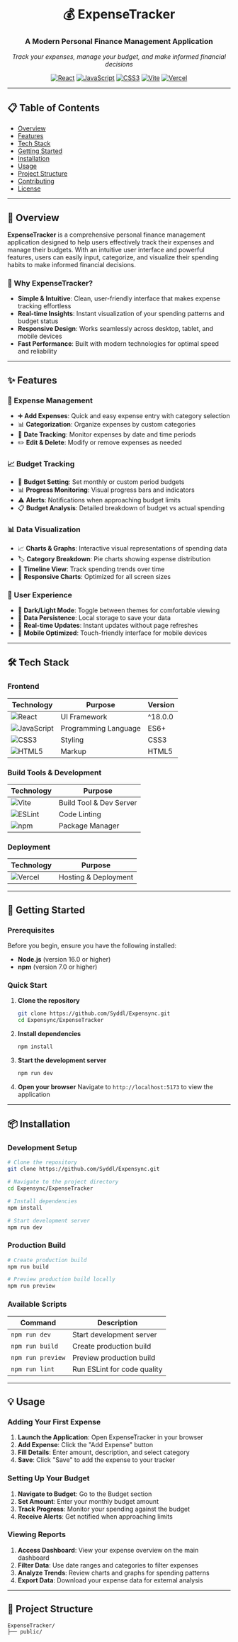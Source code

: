 <div align="center">

# 💰 ExpenseTracker

### A Modern Personal Finance Management Application

*Track your expenses, manage your budget, and make informed financial decisions*

[![React](https://img.shields.io/badge/React-20232A?style=for-the-badge&logo=react&logoColor=61DAFB)](https://reactjs.org/)
[![JavaScript](https://img.shields.io/badge/JavaScript-F7DF1E?style=for-the-badge&logo=javascript&logoColor=black)](https://developer.mozilla.org/en-US/docs/Web/JavaScript)
[![CSS3](https://img.shields.io/badge/CSS3-1572B6?style=for-the-badge&logo=css3&logoColor=white)](https://www.w3.org/Style/CSS/)
[![Vite](https://img.shields.io/badge/Vite-646CFF?style=for-the-badge&logo=vite&logoColor=white)](https://vitejs.dev/)
[![Vercel](https://img.shields.io/badge/Vercel-000000?style=for-the-badge&logo=vercel&logoColor=white)](https://vercel.com/)

</div>

---

## 📋 Table of Contents

- [Overview](#-overview)
- [Features](#-features)
- [Tech Stack](#-tech-stack)
- [Getting Started](#-getting-started)
- [Installation](#-installation)
- [Usage](#-usage)
- [Project Structure](#-project-structure)
- [Contributing](#-contributing)
- [License](#-license)

---

## 🎯 Overview

**ExpenseTracker** is a comprehensive personal finance management application designed to help users effectively track their expenses and manage their budgets. With an intuitive user interface and powerful features, users can easily input, categorize, and visualize their spending habits to make informed financial decisions.

### 🌟 Why ExpenseTracker?

- **Simple & Intuitive**: Clean, user-friendly interface that makes expense tracking effortless
- **Real-time Insights**: Instant visualization of your spending patterns and budget status
- **Responsive Design**: Works seamlessly across desktop, tablet, and mobile devices
- **Fast Performance**: Built with modern technologies for optimal speed and reliability

---

## ✨ Features

### 💸 Expense Management
- ➕ **Add Expenses**: Quick and easy expense entry with category selection
- 📊 **Categorization**: Organize expenses by custom categories
- 📅 **Date Tracking**: Monitor expenses by date and time periods
- ✏️ **Edit & Delete**: Modify or remove expenses as needed

### 📈 Budget Tracking
- 🎯 **Budget Setting**: Set monthly or custom period budgets
- 📊 **Progress Monitoring**: Visual progress bars and indicators
- ⚠️ **Alerts**: Notifications when approaching budget limits
- 📋 **Budget Analysis**: Detailed breakdown of budget vs actual spending

### 📊 Data Visualization
- 📈 **Charts & Graphs**: Interactive visual representations of spending data
- 🏷️ **Category Breakdown**: Pie charts showing expense distribution
- 📅 **Timeline View**: Track spending trends over time
- 📱 **Responsive Charts**: Optimized for all screen sizes

### 🔧 User Experience
- 🌙 **Dark/Light Mode**: Toggle between themes for comfortable viewing
- 💾 **Data Persistence**: Local storage to save your data
- 🔄 **Real-time Updates**: Instant updates without page refreshes
- 📱 **Mobile Optimized**: Touch-friendly interface for mobile devices

---

## 🛠 Tech Stack

### Frontend
| Technology | Purpose | Version |
|------------|---------|---------|
| ![React](https://img.shields.io/badge/React-20232A?style=flat&logo=react&logoColor=61DAFB) | UI Framework | ^18.0.0 |
| ![JavaScript](https://img.shields.io/badge/JavaScript-F7DF1E?style=flat&logo=javascript&logoColor=black) | Programming Language | ES6+ |
| ![CSS3](https://img.shields.io/badge/CSS3-1572B6?style=flat&logo=css3&logoColor=white) | Styling | CSS3 |
| ![HTML5](https://img.shields.io/badge/HTML5-E34F26?style=flat&logo=html5&logoColor=white) | Markup | HTML5 |

### Build Tools & Development
| Technology | Purpose |
|------------|---------|
| ![Vite](https://img.shields.io/badge/Vite-646CFF?style=flat&logo=vite&logoColor=white) | Build Tool & Dev Server |
| ![ESLint](https://img.shields.io/badge/ESLint-4B32C3?style=flat&logo=eslint&logoColor=white) | Code Linting |
| ![npm](https://img.shields.io/badge/npm-CB3837?style=flat&logo=npm&logoColor=white) | Package Manager |

### Deployment
| Technology | Purpose |
|------------|---------|
| ![Vercel](https://img.shields.io/badge/Vercel-000000?style=flat&logo=vercel&logoColor=white) | Hosting & Deployment |

---

## 🚀 Getting Started

### Prerequisites

Before you begin, ensure you have the following installed:
- **Node.js** (version 16.0 or higher)
- **npm** (version 7.0 or higher)

### Quick Start

1. **Clone the repository**
   ```bash
   git clone https://github.com/Syddl/Expensync.git
   cd Expensync/ExpenseTracker
   ```

2. **Install dependencies**
   ```bash
   npm install
   ```

3. **Start the development server**
   ```bash
   npm run dev
   ```

4. **Open your browser**
   Navigate to `http://localhost:5173` to view the application

---

## 📦 Installation

### Development Setup

```bash
# Clone the repository
git clone https://github.com/Syddl/Expensync.git

# Navigate to the project directory
cd Expensync/ExpenseTracker

# Install dependencies
npm install

# Start development server
npm run dev
```

### Production Build

```bash
# Create production build
npm run build

# Preview production build locally
npm run preview
```

### Available Scripts

| Command | Description |
|---------|-------------|
| `npm run dev` | Start development server |
| `npm run build` | Create production build |
| `npm run preview` | Preview production build |
| `npm run lint` | Run ESLint for code quality |

---

## 💡 Usage

### Adding Your First Expense

1. **Launch the Application**: Open ExpenseTracker in your browser
2. **Add Expense**: Click the "Add Expense" button
3. **Fill Details**: Enter amount, description, and select category
4. **Save**: Click "Save" to add the expense to your tracker

### Setting Up Your Budget

1. **Navigate to Budget**: Go to the Budget section
2. **Set Amount**: Enter your monthly budget amount
3. **Track Progress**: Monitor your spending against the budget
4. **Receive Alerts**: Get notified when approaching limits

### Viewing Reports

1. **Access Dashboard**: View your expense overview on the main dashboard
2. **Filter Data**: Use date ranges and categories to filter expenses
3. **Analyze Trends**: Review charts and graphs for spending patterns
4. **Export Data**: Download your expense data for external analysis

---

## 📁 Project Structure

```
ExpenseTracker/
├── public/                
